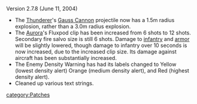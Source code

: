Version 2.7.8 (June 11, 2004)

- The [Thunderer](Thunderer.md)'s [Gauss
  Cannon](Gauss_Cannon.md) projectile now has a 1.5m radius
  explosion, rather than a 3.0m radius explosion.
- The [Aurora](Aurora.md)'s Fluxpod clip has been increased
  from 6 shots to 12 shots. Secondary fire salvo size is still 6
  shots. Damage to [infantry](infantry.md) and
  [armor](armor.md) will be slightly lowered, though damage to
  infantry over 10 seconds is now increased, due to the increased clip
  size. Its damage against aircraft has been substantially increased.
- The Enemy Density Warning has had its labels changed to Yellow
  (lowest density alert) Orange (medium density alert), and Red
  (highest density alert).
- Cleaned up various text strings.

[category:Patches](category:Patches.md)
